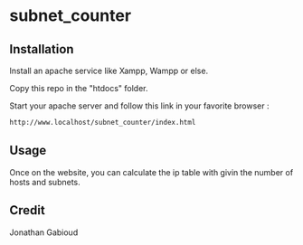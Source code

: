 ﻿# subnet_counter

## Installation

Install an apache service like Xampp, Wampp or else.

Copy this repo in the "htdocs" folder.

Start your apache server and follow this link in your favorite browser :
```bash
http://www.localhost/subnet_counter/index.html
```

## Usage

Once on the website, you can calculate the ip table with givin the number of hosts and subnets.

## Credit

Jonathan Gabioud
